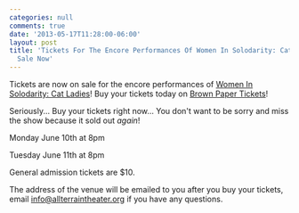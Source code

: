 ```yaml
---
categories: null
comments: true
date: '2013-05-17T11:28:00-06:00'
layout: post
title: 'Tickets For The Encore Performances Of Women In Solodarity: Cat Ladies On
  Sale Now'
---
```


Tickets are now on sale for the encore performances of [Women In Solodarity: Cat Ladies](https://www.facebook.com/events/547221838649894/)! Buy your tickets today on [Brown Paper Tickets](http://www.brownpapertickets.com/event/390190)! 

Seriously... Buy your tickets right now... You don't want to be sorry and miss the show because it sold out *again*!

Monday June 10th at 8pm

Tuesday June 11th at 8pm

General admission tickets are $10.

The address of the venue will be emailed to you after you buy your tickets, email [info@allterraintheater.org](mailto:info@allterraintheater.org) if you have any questions.